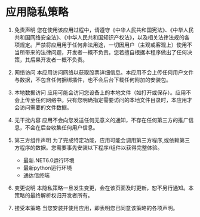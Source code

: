 # 应用隐私策略

1. 免责声明
您在使用该应用过程中，请遵守《中华人民共和国宪法》、《中华人民共和国网络安全法》、《中华人民共和国知识产权法》，以及相关法律法规的各项规定。严禁将应用用于任何非法用途，一切因用户（主观或客观上）使用不当所带来的法律问题，开发者一概不负责。您若擅自根据本程序做出了任何决策，其后果开发者一概不负责。

2. 网络访问
本应用访问网络以获取股票详细信息。本应用不会上传任何用户文件与数据，不包含任何捆绑插件，也不会后台下载任何附加的安装包。

3. 本地数据访问
应用可能会访问您设备上的本地文件（如打开或保存）。应用不会上传至任何网络中。只有您明确指定需要访问的本地文件目录时，本应用才会访问需要的文件数据。

4. 无干扰内容
应用不会向您发送任何无意义的通知，不存在任何第三方的推广信息，不会在后台收集任何用户信息。

5. 第三方组件声明
为了完成特定功能，应用可能会调用第三方程序,或依赖第三方程序的数据。您需要事先安装以下程序/组件以获得完整体验。

    - 最新.NET6.0运行环境
    - 最新python运行环境
    - 通达信终端

6. 变更说明
本隐私策略一旦发生变更，会在该页面及时更新，恕不另行通知。本策略的最终解析权归开发者所有。

7. 接受本策略
当您安装并使用应用，即表明您已同意该策略的各项声明。
